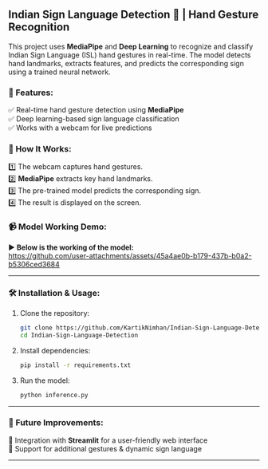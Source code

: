 ## **Indian Sign Language Detection 🤟 | Hand Gesture Recognition**  

This project uses **MediaPipe** and **Deep Learning** to recognize and classify Indian Sign Language (ISL) hand gestures in real-time. The model detects hand landmarks, extracts features, and predicts the corresponding sign using a trained neural network.  

### **🚀 Features:**  
✅ Real-time hand gesture detection using **MediaPipe**  
✅ Deep learning-based sign language classification  
✅ Works with a webcam for live predictions  

### **📌 How It Works:**  
1️⃣ The webcam captures hand gestures.  
2️⃣ **MediaPipe** extracts key hand landmarks.  
3️⃣ The pre-trained model predicts the corresponding sign.  
4️⃣ The result is displayed on the screen.  

### **📹 Model Working Demo:**  
▶️ **Below is the working of the model:**  
https://github.com/user-attachments/assets/45a4ae0b-b179-437b-b0a2-b5306ced3684  

---

### **🛠 Installation & Usage:**  
1. Clone the repository:  
   ```sh
   git clone https://github.com/KartikNimhan/Indian-Sign-Language-Detection.git
   cd Indian-Sign-Language-Detection
   ```
2. Install dependencies:  
   ```sh
   pip install -r requirements.txt
   ```
3. Run the model:  
   ```sh
   python inference.py
   ```

---

### **📌 Future Improvements:**  
🔹 Integration with **Streamlit** for a user-friendly web interface  
🔹 Support for additional gestures & dynamic sign language  

---
